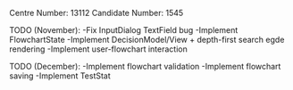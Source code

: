 Centre Number: 13112
Candidate Number: 1545

TODO (November):
	-Fix InputDialog TextField bug
	-Implement FlowchartState
	-Implement DecisionModel/View + depth-first search egde rendering
	-Implement user-flowchart interaction

TODO (December):
	-Implement flowchart validation
	-Implement flowchart saving
	-Implement TestStat
